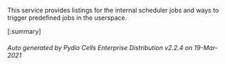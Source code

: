 






This service provides listings for the internal scheduler jobs and ways to trigger predefined jobs in the userspace.

[:summary]

###### Auto generated by Pydio Cells Enterprise Distribution v2.2.4 on 19-Mar-2021
